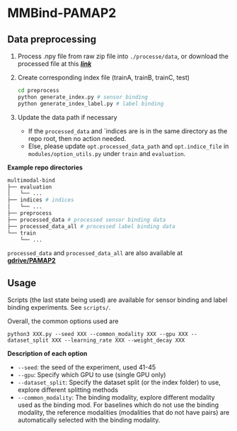 # MMBind-PAMAP2 


## Data preprocessing

1. Process .npy file from raw zip file into `./processe/data`, or download the processed file at this ***[link](https://drive.google.com/file/d/1WaNM3fGJ8VEsCBe3weRXceDRGjokiph6/view?usp=sharing)***

2. Create corresponding index file (trainA, trainB, trainC, test)
    ```bash
    cd preprocess
    python generate_index.py # sensor binding
    python generate_index_label.py # label binding
    ```
3. Update the data path if necessary
    - If the `processed_data` and `indices are is in the same directory as the repo root, then no action needed.
    - Else, please update `opt.processed_data_path` and `opt.indice_file` in `modules/option_utils.py` under `train` and `evaluation`.


**Example repo directories**
```bash
multimodal-bind
├── evaluation
│   └── ...
├── indices # indices
│   └── ...
├── preprocess
├── processed_data # processed sensor binding data
├── processed_data_all # processed label binding data
└── train
    └── ...
```

`processed_data` and `processed_data_all` are also available at **[gdrive/PAMAP2](https://drive.google.com/drive/folders/1TMzQ_UOraKF3TYy4bYnTY2xgOqjvPr_E?usp=share_link)**


## Usage

Scripts (the last state being used) are available for sensor binding and label binding experiments. See `scripts/`.

Overall, the common options used are
```
python3 XXX.py --seed XXX --common_modality XXX --gpu XXX --dataset_split XXX --learning_rate XXX --weight_decay XXX
```

**Description of each option**
- `--seed`: the seed of the experiment, used 41-45
- `--gpu`: Specify which GPU to use (single GPU only)
- `--dataset_split`: Specify the dataset split (or the index folder) to use, explore different splitting methods
- `--common_modality`: The binding modality, explore different modality used as the binding mod. For baselines which do not use the binding modality, the reference modalities (modalities that do not have pairs) are automatically selected with the binding modality. 